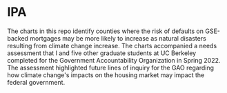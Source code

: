 # IPA
The charts in this repo identify counties where the risk of defaults on GSE-backed mortgages may be more likely to increase as natural disasters resulting from climate change increase. The charts accompanied a needs assessment that I and five other graduate students at UC Berkeley completed for the Government Accountability Organization in Spring 2022. The assessment highlighted future lines of inquiry for the GAO regarding how climate change's impacts on the housing market may impact the federal government.